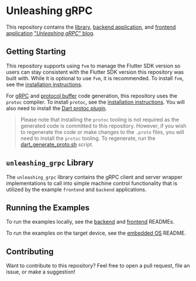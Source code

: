 # Unleashing gRPC

This repository contains the [library](./), [backend application](example/backend/), and [frontend application](example/frontend/) ["_Unleashing gRPC_" blog](TODO:ADD_LINK(S)).

## Getting Starting

This repository supports using `fvm` to manage the Flutter SDK version so users can stay consistent with the Flutter SDK version this repository was built with. While it is optional to use `fvm`, it is recommended. To install `fvm`, see the [installation instructions](https://fvm.app/documentation/getting-started/installation).

For [gRPC](https://grpc.io/) and [protocol buffer](https://protobuf.dev/) code generation, this repository uses the `protoc` compiler. To install `protoc`, see the [installation instructions](https://grpc.io/docs/protoc-installation/). You will also need to install the [Dart protoc plugin](https://github.com/google/protobuf.dart/tree/master/protoc_plugin).

>Please note that installing the `protoc` tooling is not required as the generated code is committed to this repository. However, if you wish to regenerate the code or make changes to the `.proto` files, you will need to install the `protoc` tooling. To regenerate, run the [dart_generate_proto.sh](tools/dart_generate_proto.sh) script.

## `unleashing_grpc` Library

The `unleashing_grpc` library contains the gRPC client and server wrapper implementations to call into simple machine control functionality that is utilized by the example `frontend` and `backend` applications.

## Running the Examples

To run the examples locally, see the [backend](example/backend/README.md) and [frontend](example/frontend/README.md) READMEs.

To run the examples on the target device, see the [embedded OS](https://github.com/lapumb-spindance/machine-control-os) README.

## Contributing

Want to contribute to this repository? Feel free to open a pull request, file an issue, or make a suggestion!
